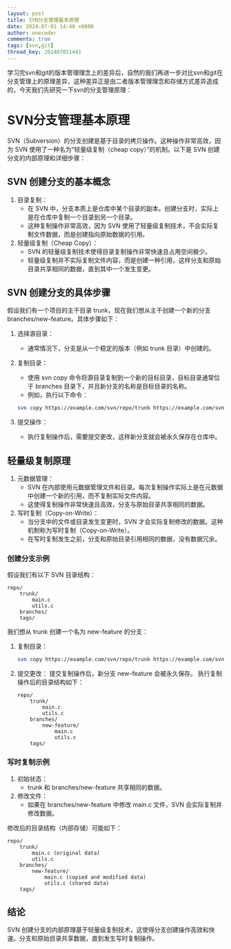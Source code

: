 ```yaml
---
layout: post
title: SVN分支管理基本原理
date: 2024-07-01 14:40 +0800
author: onecoder
comments: true
tags: [svn,git]
thread_key: 202407011441
---
```

学习完svn和git的版本管理理念上的差异后，自然的我们再进一步对比svn和git在分支管理上的原理差异，这种差异正是由二者版本管理理念和存储方式差异造成的，今天我们先研究一下svn的分支管理原理：
<!--more-->

# SVN分支管理基本原理
SVN（Subversion）的分支创建是基于目录的拷贝操作。这种操作非常高效，因为 SVN 使用了一种名为“轻量级复制（cheap copy）”的机制。以下是 SVN 创建分支的内部原理和详细步骤：

## SVN 创建分支的基本概念
1. 目录复制：
    - 在 SVN 中，分支本质上是仓库中某个目录的副本。创建分支时，实际上是在仓库中复制一个目录到另一个目录。
    - 这种复制操作非常高效，因为 SVN 使用了轻量级复制技术，不会实际复制文件数据，而是创建指向原始数据的引用。
2. 轻量级复制（Cheap Copy）：
    - SVN 的轻量级复制技术使得目录复制操作非常快速且占用空间极少。
    - 轻量级复制并不实际复制文件内容，而是创建一种引用，这样分支和原始目录共享相同的数据，直到其中一个发生变更。
  
## SVN 创建分支的具体步骤
假设我们有一个项目的主干目录 trunk，现在我们想从主干创建一个新的分支 branches/new-feature。具体步骤如下：
1. 选择源目录：
    - 通常情况下，分支是从一个稳定的版本（例如 trunk 目录）中创建的。
2. 复制目录：
    - 使用 svn copy 命令将源目录复制到一个新的目标目录，目标目录通常位于 branches 目录下，并且新分支的名称是目标目录的名称。
    - 例如，执行以下命令：
  
     ```bash
    svn copy https://example.com/svn/repo/trunk https://example.com/svn/repo/branches/new-feature -m "Creating a new feature branch"
    ```

1. 提交操作：
    - 执行复制操作后，需要提交更改，这样新分支就会被永久保存在仓库中。


## 轻量级复制原理
1. 元数据管理：
    - SVN 在内部使用元数据管理文件和目录。每次复制操作实际上是在元数据中创建一个新的引用，而不复制实际文件内容。
    - 这使得复制操作非常快速且高效，分支与原始目录共享相同的数据。
2. 写时复制（Copy-on-Write）：
    - 当分支中的文件或目录发生变更时，SVN 才会实际复制修改的数据。这种机制称为写时复制（Copy-on-Write）。
    - 在写时复制发生之前，分支和原始目录引用相同的数据，没有数据冗余。

### 创建分支示例
假设我们有以下 SVN 目录结构：

```plaintext
repo/
    trunk/
        main.c
        utils.c
    branches/
    tags/
```

我们想从 trunk 创建一个名为 new-feature 的分支：
1. 复制目录：
    ```bash
    svn copy https://example.com/svn/repo/trunk https://example.com/svn/repo/branches/new-feature -m "Creating a new feature branch"
    ```

1. 提交更改：
提交复制操作后，新分支 new-feature 会被永久保存。
执行复制操作后的目录结构如下：

    ```plaintext
    repo/
        trunk/
            main.c
            utils.c
        branches/
            new-feature/
                main.c
                utils.c
        tags/
    ```

### 写时复制示例
1. 初始状态：
    - trunk 和 branches/new-feature 共享相同的数据。
2. 修改文件：
    - 如果在 branches/new-feature 中修改 main.c 文件，SVN 会实际复制并修改数据。

修改后的目录结构（内部存储）可能如下：

```plaintext
repo/
    trunk/
        main.c (original data)
        utils.c
    branches/
        new-feature/
            main.c (copied and modified data)
            utils.c (shared data)
    tags/
```

## 结论
SVN 创建分支的内部原理基于轻量级复制技术，这使得分支创建操作高效和快速。分支和原始目录共享数据，直到发生写时复制操作。